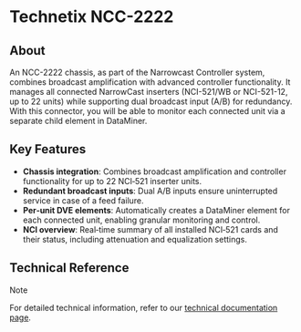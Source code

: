 ﻿---
uid: Connector_help_Technetix_NCC-2222
---

# Technetix NCC-2222

## About

An NCC-2222 chassis, as part of the Narrowcast Controller system, combines broadcast amplification with advanced controller functionality. It manages all connected NarrowCast inserters (NCI-521/WB or NCI-521-12, up to 22 units) while supporting dual broadcast input (A/B) for redundancy. With this connector, you will be able to monitor each connected unit via a separate child element in DataMiner.

## Key Features

- **Chassis integration**: Combines broadcast amplification and controller functionality for up to 22 NCI‑521 inserter units.
- **Redundant broadcast inputs**: Dual A/B inputs ensure uninterrupted service in case of a feed failure.
- **Per‑unit DVE elements**: Automatically creates a DataMiner element for each connected unit, enabling granular monitoring and control.
- **NCI overview**: Real‑time summary of all installed NCI‑521 cards and their status, including attenuation and equalization settings.

## Technical Reference

> [!NOTE]
> For detailed technical information, refer to our [technical documentation page](xref:Connector_help_Technetix_NCC-2222_Technical).

